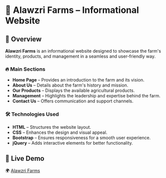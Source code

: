 # 🌿 Alawzri Farms – Informational Website  

## 🌟 Overview  
**Alawzri Farms** is an informational website designed to showcase the farm's identity, products, and management in a seamless and user-friendly way.  

### 🔥 Main Sections  
- **Home Page** – Provides an introduction to the farm and its vision.  
- **About Us** – Details about the farm's history and mission.  
- **Our Products** – Displays the available agricultural products.  
- **Management** – Highlights the leadership and expertise behind the farm.  
- **Contact Us** – Offers communication and support channels.  

### 🛠️ Technologies Used  
- **HTML** – Structures the website layout.  
- **CSS** – Enhances the design and visual appeal.  
- **Bootstrap** – Ensures responsiveness for a smooth user experience.  
- **jQuery** – Adds interactive elements for better functionality.  

## 🔗 Live Demo  
🌍 [Alawzri Farms](https://ayman7810.github.io/AlawzriFarms-)  

